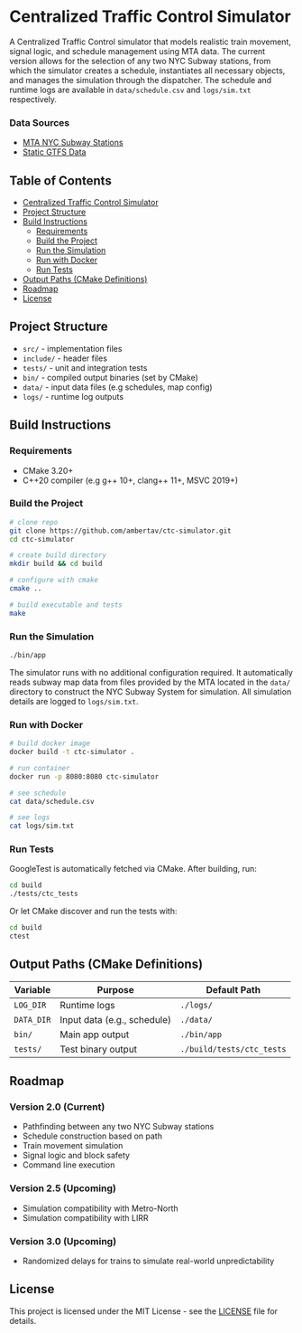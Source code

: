 # Centralized Traffic Control Simulator

A Centralized Traffic Control simulator that models realistic train movement, signal logic, and schedule management using MTA data. The current version allows for the selection of any two NYC Subway stations, from which the simulator creates a schedule, instantiates all necessary objects, and manages the simulation through the dispatcher. The schedule and runtime logs are available in `data/schedule.csv` and `logs/sim.txt` respectively.

### Data Sources
- [MTA NYC Subway Stations](https://data.ny.gov/Transportation/MTA-Subway-Stations/39hk-dx4f/about_data)
- [Static GTFS Data](https://www.mta.info/developers)

## Table of Contents


- [Centralized Traffic Control Simulator](#centralized-traffic-control-simulator)
- [Project Structure](#project-structure)
- [Build Instructions](#build-instructions)
  - [Requirements](#requirements)
  - [Build the Project](#build-the-project)
  - [Run the Simulation](#run-the-simulation)
  - [Run with Docker](#run-with-docker)
  - [Run Tests](#run-tests)
- [Output Paths (CMake Definitions)](#output-paths-cmake-definitions)
- [Roadmap](#roadmap)
- [License](#license)


## Project Structure

- `src/` - implementation files
- `include/` - header files
- `tests/` - unit and integration tests
- `bin/` - compiled output binaries (set by CMake)
- `data/` - input data files (e.g schedules, map config)
- `logs/` - runtime log outputs

## Build Instructions

### Requirements

- CMake 3.20+
- C++20 compiler (e.g g++ 10+, clang++ 11+, MSVC 2019+)

### Build the Project
```bash
# clone repo
git clone https://github.com/ambertav/ctc-simulator.git
cd ctc-simulator

# create build directory
mkdir build && cd build

# configure with cmake
cmake ..

# build executable and tests
make
```

### Run the Simulation
```bash
./bin/app
```

The simulator runs with no additional configuration required. It automatically reads subway map data from files provided by the MTA located in the `data/` directory to construct the NYC Subway System for simulation. All simulation details are logged to `logs/sim.txt`.

### Run with Docker
```bash
# build docker image
docker build -t ctc-simulator .

# run container
docker run -p 8080:8080 ctc-simulator

# see schedule
cat data/schedule.csv

# see logs
cat logs/sim.txt
```

### Run Tests
GoogleTest is automatically fetched via CMake. After building, run:

```bash
cd build
./tests/ctc_tests
```

Or let CMake discover and run the tests with:

```bash
cd build
ctest
```

## Output Paths (CMake Definitions)

| Variable   | Purpose                         | Default Path               |
|------------|----------------------------------|-----------------------------|
| `LOG_DIR`  | Runtime logs                    | `./logs/`                   |
| `DATA_DIR` | Input data (e.g., schedule)     | `./data/`                   |
| `bin/`     | Main app output                 | `./bin/app`                 |
| `tests/`   | Test binary output              | `./build/tests/ctc_tests`   |


## Roadmap

### Version 2.0 (Current)
- Pathfinding between any two NYC Subway stations
- Schedule construction based on path
- Train movement simulation
- Signal logic and block safety
- Command line execution

### Version 2.5 (Upcoming)
- Simulation compatibility with Metro-North
- Simulation compatibility with LIRR

### Version 3.0 (Upcoming)
- Randomized delays for trains to simulate real-world unpredictability

## License

This project is licensed under the MIT License - see the [LICENSE](./LICENSE) file for details.